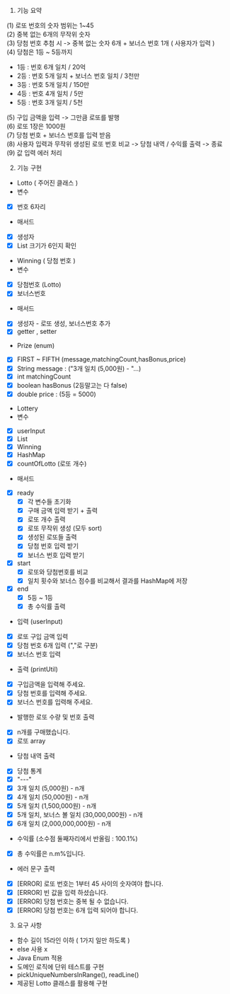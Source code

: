 1. 기능 요약

(1) 로또 번호의 숫자 범위는 1~45
</br>
(2) 중복 없는 6개의 무작위 숫자
</br>
(3) 당첨 번호 추첨 시 -> 중복 없는 숫자 6개 + 보너스 번호 1개 ( 사용자가 입력 )
</br>
(4) 당첨은 1등 ~ 5등까지
- 1등 : 번호 6개 일치 / 20억
- 2등 : 번호 5개 일치 + 보너스 번호 일치 / 3천만
- 3등 : 번호 5개 일치 / 150만
- 4등 : 번호 4개 일치 / 5만
- 5등 : 번호 3개 일치 / 5천

(5) 구입 금액을 입력 -> 그만큼 로또를 발행
</br>
(6) 로또 1장은 1000원
</br>
(7) 당첨 번호 + 보너스 번호를 입력 받음
</br>
(8) 사용자 입력과 무작위 생성된 로또 번호 비교 -> 당첨 내역 / 수익률 출력 -> 종료
</br>
(9) 값 입력 에러 처리

2. 기능 구현

- Lotto ( 주어진 클래스 )
- 변수
- [x] 번호 6자리
- 매서드
- [x] 생성자
- [x] List 크기가 6인지 확인

- Winning ( 당첨 번호 )
- 변수
- [x] 당첨번호 (Lotto)
- [x] 보너스번호
- 매서드
- [x] 생성자 - 로또 생성, 보너스번호 추가
- [x] getter , setter

- Prize (enum)
- [x] FIRST ~ FIFTH (message,matchingCount,hasBonus,price)
- [x] String message : ("3개 일치 (5,000원) - "...)
- [x] int matchingCount
- [x] boolean hasBonus (2등말고는 다 false)
- [x] double price : (5등 = 5000)

- Lottery
- 변수
- [x] userInput
- [x] List<Lotto>
- [x] Winning
- [x] HashMap<Prize>
- [x] countOfLotto (로또 개수)
- 매서드
- [x] ready
  - [x] 각 변수들 초기화
  - [x] 구매 금액 입력 받기 + 출력
  - [x] 로또 개수 출력
  - [x] 로또 무작위 생성 (모두 sort)
  - [x] 생성된 로또들 출력
  - [x] 당첨 번호 입력 받기
  - [x] 보너스 번호 입력 받기
- [x] start
  - [x] 로또와 당첨번호를 비교
  - [x] 일치 횟수와 보너스 점수를 비교해서 결과를 HashMap에 저장
- [x] end
  - [x] 5등 ~ 1등
  - [x] 총 수익률 출력

- 입력 (userInput)
- [x] 로또 구입 금액 입력
- [x] 당첨 번호 6개 입력 (","로 구분)
- [x] 보너스 번호 입력

- 출력 (printUtil)
- [x] 구입금액을 입력해 주세요.
- [x] 당첨 번호를 입력해 주세요.
- [x] 보너스 번호를 입력해 주세요.
- 발행한 로또 수량 및 번호 출력
- [x] n개를 구매했습니다.
- [x] 로또 array
- 당첨 내역 출력
- [x] 당첨 통계
- [x] "---"
- [x] 3개 일치 (5,000원) - n개
- [x] 4개 일치 (50,000원) - n개
- [x] 5개 일치 (1,500,000원) - n개
- [x] 5개 일치, 보너스 볼 일치 (30,000,000원) - n개
- [x] 6개 일치 (2,000,000,000원) - n개

- 수익률 (소수점 둘째자리에서 반올림 : 100.1%)
- [x] 총 수익률은 n.m%입니다.

- 에러 문구 출력
- [x] [ERROR] 로또 번호는 1부터 45 사이의 숫자여야 합니다.
- [x] [ERROR] 빈 값을 입력 하셨습니다.
- [x] [ERROR] 당첨 번호는 중복 될 수 없습니다.
- [x] [ERROR] 당첨 번호는 6개 입력 되어야 합니다.

3. 요구 사항
- 함수 길이 15라인 이하 ( 1가지 일만 하도록 )
- else 사용 x
- Java Enum 적용
- 도메인 로직에 단위 테스트를 구현
- pickUniqueNumbersInRange(), readLine()
- 제공된 Lotto 클래스를 활용해 구현